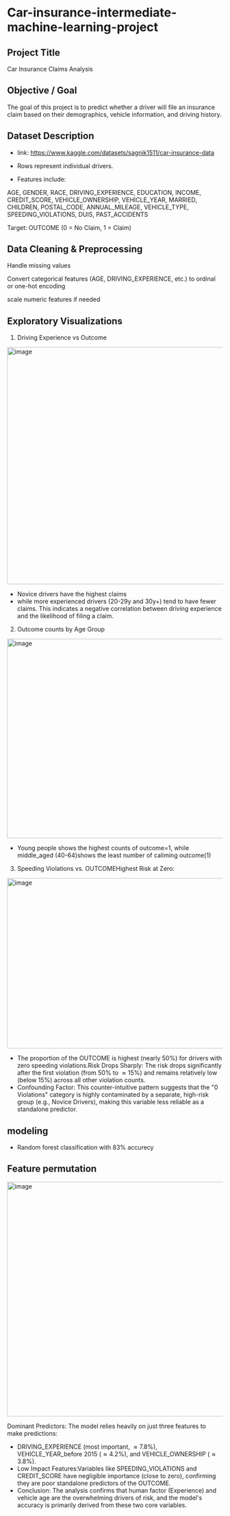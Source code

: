 # Car-insurance-intermediate-machine-learning-project
## Project Title
 Car Insurance Claims Analysis

## Objective / Goal

The goal of this project is to predict whether a driver will file an insurance claim based on their demographics, vehicle information, and driving history.

## Dataset Description
- link: https://www.kaggle.com/datasets/sagnik1511/car-insurance-data
  
- Rows represent individual drivers.

- Features include:

AGE, GENDER, RACE, DRIVING_EXPERIENCE, EDUCATION, INCOME, CREDIT_SCORE, VEHICLE_OWNERSHIP, VEHICLE_YEAR, MARRIED, CHILDREN, POSTAL_CODE, ANNUAL_MILEAGE, VEHICLE_TYPE, SPEEDING_VIOLATIONS, DUIS, PAST_ACCIDENTS

Target: OUTCOME (0 = No Claim, 1 = Claim)

## Data Cleaning & Preprocessing

Handle missing values

Convert categorical features (AGE, DRIVING_EXPERIENCE, etc.) to ordinal or one-hot encoding

scale numeric features if needed

## Exploratory Visualizations
1. Driving Experience vs Outcome 

<img width="863" height="553" alt="image" src="https://github.com/user-attachments/assets/f7f05e4e-5ae6-49eb-a11a-d8da0e944eec" />

-  Novice drivers have the highest claims
-  while more experienced drivers (20-29y and 30y+) tend to have fewer claims. This indicates a negative correlation between driving experience and the likelihood of filing a claim.
2. Outcome counts by Age Group
<img width="549" height="465" alt="image" src="https://github.com/user-attachments/assets/77aa238f-1f71-4bd1-b880-6870f4ed595a" />

- Young people shows the highest counts of outcome=1, while middle_aged (40-64)shows the least number of caliming outcome(1)

3.  Speeding Violations vs. OUTCOMEHighest Risk at Zero:
<img width="536" height="397" alt="image" src="https://github.com/user-attachments/assets/5db36131-da19-4884-bd0f-508dc334ae75" />

   
- The proportion of the OUTCOME is highest (nearly 50%) for drivers with zero speeding violations.Risk Drops Sharply: The risk drops significantly after the first violation (from 50% to $\approx 15\%$) and remains relatively low (below 15%) across all other violation counts.
- Confounding Factor: This counter-intuitive pattern suggests that the "0 Violations" category is highly contaminated by a separate, high-risk group (e.g., Novice Drivers), making this variable less reliable as a standalone predictor.

## modeling
- Random forest classification with 83% accurecy

## Feature permutation
<img width="862" height="547" alt="image" src="https://github.com/user-attachments/assets/b268f77a-5d0f-465b-8f42-c5a777a9513b" />

Dominant Predictors: The model relies heavily on just three features to make predictions: 
- DRIVING_EXPERIENCE (most important, $\approx 7.8\%$), VEHICLE_YEAR_before 2015 ($\approx 4.2\%$), and VEHICLE_OWNERSHIP ($\approx 3.8\%$).
- Low Impact Features:Variables like SPEEDING_VIOLATIONS and CREDIT_SCORE have negligible importance (close to zero), confirming they are poor standalone predictors of the OUTCOME.
- Conclusion: The analysis confirms that human factor (Experience) and vehicle age are the overwhelming drivers of risk, and the model's accuracy is primarily derived from these two core variables.


